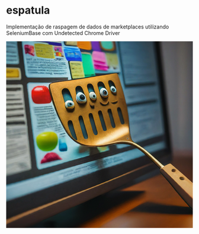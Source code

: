 # espatula
Implementação de raspagem de dados de marketplaces utilizando SeleniumBase com Undetected Chrome Driver

<p align="center">
<img src="espatula.png" alt="espatula">
</p>

